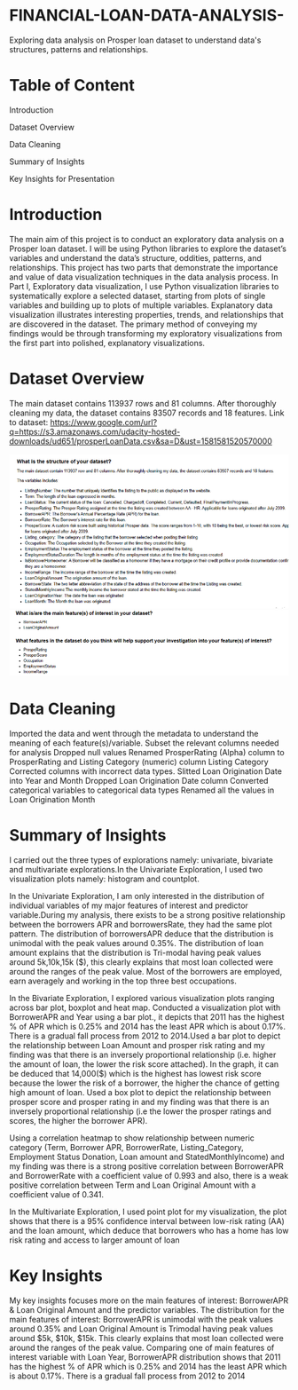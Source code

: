 # FINANCIAL-LOAN-DATA-ANALYSIS-
Exploring data analysis on Prosper loan dataset to understand data's structures, patterns and relationships.
# Table of Content
Introduction

Dataset Overview

Data Cleaning

Summary of Insights

Key Insights for Presentation

# Introduction
The main aim of this project is to conduct an exploratory data analysis on a Prosper loan dataset. I will be using Python libraries to explore the dataset’s variables and understand the data’s structure, oddities, patterns, and relationships.
This project has two parts that demonstrate the importance and value of data visualization techniques in the data analysis process.
In Part I, Exploratory data visualization, I use Python visualization libraries to systematically explore a selected dataset, starting from plots of single variables and building up to plots of multiple variables.
Explanatory data visualization illustrates interesting properties, trends, and relationships that are discovered in the dataset. The primary method of conveying my findings would be through transforming my exploratory visualizations from the first part into polished, explanatory visualizations.

# Dataset Overview
The main dataset contains 113937 rows and 81 columns. After thoroughly cleaning my data, the dataset contains 83507 records and 18 features.
Link to dataset: https://www.google.com/url?q=https://s3.amazonaws.com/udacity-hosted-downloads/ud651/prosperLoanData.csv&sa=D&ust=1581581520570000

![](Images/Screenshot%20(234).png)
![](Images/Screenshot%20(235).png)

# Data Cleaning
Imported the data and went through the metadata to understand the meaning of each feature(s)/variable.
Subset the relevant columns needed for analysis
Dropped null values
Renamed ProsperRating (Alpha) column to ProsperRating and Listing Category (numeric) column Listing Category
Corrected columns with incorrect data types.
Slitted Loan Origination Date into Year and Month
Dropped Loan Origination Date column
Converted categorical variables to categorical data types
Renamed all the values in Loan Origination Month

# Summary of Insights
I carried out the three types of explorations namely: univariate, bivariate and multivariate explorations.In the Univariate Exploration, I used two visualization plots namely: histogram and countplot.

In the Univariate Exploration, I am only interested in the distribution of individual variables of my major features of interest and predictor variable.During my analysis, there exists to be a strong positive relationship between the borrowers APR and borrowersRate, they had the same plot pattern. The distribution of borrowersAPR deduce that the distribution is unimodal with the peak values around 0.35%. The distribution of loan amount explains that the distribution is Tri-modal having peak values around 5k,10k,15k ($), this clearly explains that most loan collected were around the ranges of the peak value. Most of the borrowers are employed, earn averagely and working in the top three best occupations.

In the Bivariate Exploration, I explored various visualization plots ranging across bar plot, boxplot and heat map. Conducted a visualization plot with BorrowerAPR and Year using a bar plot., it depicts that 2011 has the highest % of APR which is 0.25% and 2014 has the least APR which is about 0.17%. There is a gradual fall process from 2012 to 2014.Used a bar plot to depict the relationship between Loan Amount and prosper risk rating and my finding was that there is an inversely proportional relationship (i.e. higher the amount of loan, the lower the risk score attached). In the graph, it can be deduced that 14,000($) which is the highest has lowest risk score because the lower the risk of a borrower, the higher the chance of getting high amount of loan. Used a box plot to depict the relationship between prosper score and prosper rating in and my finding was that there is an inversely proportional relationship (i.e the lower the prosper ratings and scores, the higher the borrower APR).

Using a correlation heatmap to show relationship between numeric category (Term, Borrower APR, BorrowerRate, Listing_Category, Employment Status Donation, Loan amount and StatedMonthlyIncome) and my finding was there is a strong positive correlation between BorrowerAPR and BorrowerRate with a coefficient value of 0.993 and also, there is a weak positive correlation between Term and Loan Original Amount with a coefficient value of 0.341.

In the Multivariate Exploration, I used point plot for my visualization, the plot shows that there is a 95% confidence interval between low-risk rating (AA) and the loan amount, which deduce that borrowers who has a home has low risk rating and access to larger amount of loan

# Key Insights
My key insights focuses more on the main features of interest: BorrowerAPR & Loan Original Amount and the predictor variables. The distribution for the main features of interest: BorrowerAPR is unimodal with the peak values around 0.35% and Loan Original Amount is Trimodal having peak values around $5k, $10k, $15k. This clearly explains that most loan collected were around the ranges of the peak value. Comparing one of main features of interest variable with Loan Year, BorrowerAPR distribution shows that 2011 has the highest % of APR which is 0.25% and 2014 has the least APR which is about 0.17%. There is a gradual fall process from 2012 to 2014
